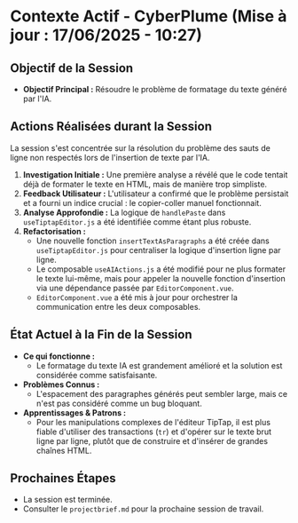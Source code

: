 # Contexte Actif - CyberPlume (Mise à jour : 17/06/2025 - 10:27)

## Objectif de la Session
*   **Objectif Principal :** Résoudre le problème de formatage du texte généré par l'IA.

## Actions Réalisées durant la Session
La session s'est concentrée sur la résolution du problème des sauts de ligne non respectés lors de l'insertion de texte par l'IA.

1.  **Investigation Initiale :** Une première analyse a révélé que le code tentait déjà de formater le texte en HTML, mais de manière trop simpliste.
2.  **Feedback Utilisateur :** L'utilisateur a confirmé que le problème persistait et a fourni un indice crucial : le copier-coller manuel fonctionnait.
3.  **Analyse Approfondie :** La logique de `handlePaste` dans `useTiptapEditor.js` a été identifiée comme étant plus robuste.
4.  **Refactorisation :**
    *   Une nouvelle fonction `insertTextAsParagraphs` a été créée dans `useTiptapEditor.js` pour centraliser la logique d'insertion ligne par ligne.
    *   Le composable `useAIActions.js` a été modifié pour ne plus formater le texte lui-même, mais pour appeler la nouvelle fonction d'insertion via une dépendance passée par `EditorComponent.vue`.
    *   `EditorComponent.vue` a été mis à jour pour orchestrer la communication entre les deux composables.

## État Actuel à la Fin de la Session
*   **Ce qui fonctionne :**
    *   Le formatage du texte IA est grandement amélioré et la solution est considérée comme satisfaisante.
*   **Problèmes Connus :**
    *   L'espacement des paragraphes générés peut sembler large, mais ce n'est pas considéré comme un bug bloquant.
*   **Apprentissages & Patrons :**
    *   Pour les manipulations complexes de l'éditeur TipTap, il est plus fiable d'utiliser des transactions (`tr`) et d'opérer sur le texte brut ligne par ligne, plutôt que de construire et d'insérer de grandes chaînes HTML.

## Prochaines Étapes
*   La session est terminée.
*   Consulter le `projectbrief.md` pour la prochaine session de travail.